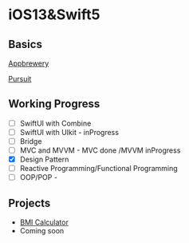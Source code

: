 # iOS13&Swift5

## Basics
[Appbrewery](https://www.appbrewery.co/p/ios-course-resources/)

[Pursuit](https://github.com/NeoKokuxz/Pursuit-Core-iOS/blob/master/fundamentals/types-variables-logic-operations/README.md)

## Working Progress
- [ ] SwiftUI with Combine 
- [ ] SwiftUI with UIkit - inProgress
- [ ] Bridge 
- [ ] MVC and MVVM - MVC done /MVVM inProgress
- [x] Design Pattern 
- [ ] Reactive Programming/Functional Programming
- [ ] OOP/POP - 

## Projects 
- [BMI Calculator](https://github.com/NeoKokuxz/IOS13-Swift5/tree/master/2.Classes%2C%20Inheritance%20%26%20Advanced%20Optionals/BMI-Calculator-iOS13-master)
- Coming soon
